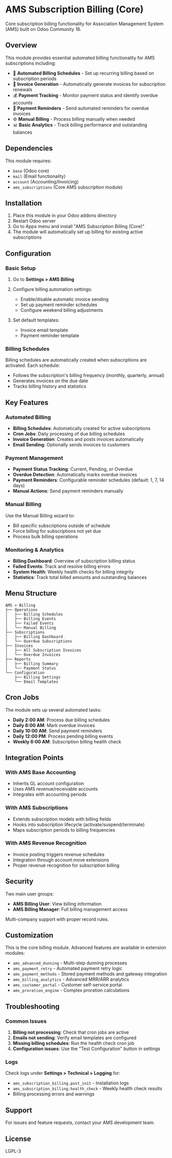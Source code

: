 # AMS Subscription Billing (Core)

Core subscription billing functionality for Association Management System (AMS) built on Odoo Community 18.

## Overview

This module provides essential automated billing functionality for AMS subscriptions including:

- 🔄 **Automated Billing Schedules** - Set up recurring billing based on subscription periods
- 📄 **Invoice Generation** - Automatically generate invoices for subscription renewals  
- 💰 **Payment Tracking** - Monitor payment status and identify overdue accounts
- 📧 **Payment Reminders** - Send automated reminders for overdue invoices
- ⚙️ **Manual Billing** - Process billing manually when needed
- 📊 **Basic Analytics** - Track billing performance and outstanding balances

## Dependencies

This module requires:
- `base` (Odoo core)
- `mail` (Email functionality)
- `account` (Accounting/Invoicing)
- `ams_subscriptions` (Core AMS subscription module)

## Installation

1. Place this module in your Odoo addons directory
2. Restart Odoo server
3. Go to Apps menu and install "AMS Subscription Billing (Core)"
4. The module will automatically set up billing for existing active subscriptions

## Configuration

### Basic Setup

1. Go to **Settings > AMS Billing**
2. Configure billing automation settings:
   - Enable/disable automatic invoice sending
   - Set up payment reminder schedules
   - Configure weekend billing adjustments

3. Set default templates:
   - Invoice email template
   - Payment reminder template

### Billing Schedules

Billing schedules are automatically created when subscriptions are activated. Each schedule:
- Follows the subscription's billing frequency (monthly, quarterly, annual)
- Generates invoices on the due date
- Tracks billing history and statistics

## Key Features

### Automated Billing

- **Billing Schedules**: Automatically created for active subscriptions
- **Cron Jobs**: Daily processing of due billing schedules
- **Invoice Generation**: Creates and posts invoices automatically
- **Email Sending**: Optionally sends invoices to customers

### Payment Management

- **Payment Status Tracking**: Current, Pending, or Overdue
- **Overdue Detection**: Automatically marks overdue invoices
- **Payment Reminders**: Configurable reminder schedules (default: 1, 7, 14 days)
- **Manual Actions**: Send payment reminders manually

### Manual Billing

Use the Manual Billing wizard to:
- Bill specific subscriptions outside of schedule
- Force billing for subscriptions not yet due
- Process bulk billing operations

### Monitoring & Analytics

- **Billing Dashboard**: Overview of subscription billing status
- **Failed Events**: Track and resolve billing errors
- **System Health**: Weekly health checks for billing integrity
- **Statistics**: Track total billed amounts and outstanding balances

## Menu Structure

```
AMS > Billing
├── Operations
│   ├── Billing Schedules
│   ├── Billing Events  
│   ├── Failed Events
│   └── Manual Billing
├── Subscriptions
│   ├── Billing Dashboard
│   └── Overdue Subscriptions
├── Invoices
│   ├── All Subscription Invoices
│   └── Overdue Invoices
├── Reports
│   ├── Billing Summary
│   └── Payment Status
└── Configuration
    ├── Billing Settings
    └── Email Templates
```

## Cron Jobs

The module sets up several automated tasks:

- **Daily 2:00 AM**: Process due billing schedules
- **Daily 8:00 AM**: Mark overdue invoices
- **Daily 10:00 AM**: Send payment reminders
- **Daily 12:00 PM**: Process pending billing events
- **Weekly 6:00 AM**: Subscription billing health check

## Integration Points

### With AMS Base Accounting
- Inherits GL account configuration
- Uses AMS revenue/receivable accounts
- Integrates with accounting periods

### With AMS Subscriptions  
- Extends subscription models with billing fields
- Hooks into subscription lifecycle (activate/suspend/terminate)
- Maps subscription periods to billing frequencies

### With AMS Revenue Recognition
- Invoice posting triggers revenue schedules
- Integration through account.move extensions
- Proper revenue recognition for subscription billing

## Security

Two main user groups:
- **AMS Billing User**: View billing information
- **AMS Billing Manager**: Full billing management access

Multi-company support with proper record rules.

## Customization

This is the core billing module. Advanced features are available in extension modules:

- `ams_advanced_dunning` - Multi-step dunning processes
- `ams_payment_retry` - Automated payment retry logic  
- `ams_payment_methods` - Stored payment methods and gateway integration
- `ams_billing_analytics` - Advanced MRR/ARR analytics
- `ams_customer_portal` - Customer self-service portal
- `ams_proration_engine` - Complex proration calculations

## Troubleshooting

### Common Issues

1. **Billing not processing**: Check that cron jobs are active
2. **Emails not sending**: Verify email templates are configured
3. **Missing billing schedules**: Run the health check cron job
4. **Configuration issues**: Use the "Test Configuration" button in settings

### Logs

Check logs under **Settings > Technical > Logging** for:
- `ams_subscription_billing.post_init` - Installation logs
- `ams_subscription_billing.health_check` - Weekly health check results
- Billing processing errors and warnings

## Support

For issues and feature requests, contact your AMS development team.

## License

LGPL-3